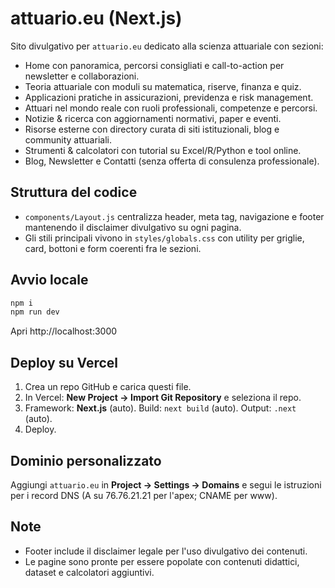# attuario.eu (Next.js)

Sito divulgativo per `attuario.eu` dedicato alla scienza attuariale con sezioni:
- Home con panoramica, percorsi consigliati e call-to-action per newsletter e collaborazioni.
- Teoria attuariale con moduli su matematica, riserve, finanza e quiz.
- Applicazioni pratiche in assicurazioni, previdenza e risk management.
- Attuari nel mondo reale con ruoli professionali, competenze e percorsi.
- Notizie & ricerca con aggiornamenti normativi, paper e eventi.
- Risorse esterne con directory curata di siti istituzionali, blog e community attuariali.
- Strumenti & calcolatori con tutorial su Excel/R/Python e tool online.
- Blog, Newsletter e Contatti (senza offerta di consulenza professionale).

## Struttura del codice
- `components/Layout.js` centralizza header, meta tag, navigazione e footer mantenendo il disclaimer divulgativo su ogni pagina.
- Gli stili principali vivono in `styles/globals.css` con utility per griglie, card, bottoni e form coerenti fra le sezioni.

## Avvio locale
```bash
npm i
npm run dev
```
Apri http://localhost:3000

## Deploy su Vercel
1. Crea un repo GitHub e carica questi file.
2. In Vercel: **New Project → Import Git Repository** e seleziona il repo.
3. Framework: **Next.js** (auto). Build: `next build` (auto). Output: `.next` (auto).
4. Deploy.

## Dominio personalizzato
Aggiungi `attuario.eu` in **Project → Settings → Domains** e segui le istruzioni per i record DNS (A su 76.76.21.21 per l'apex; CNAME per www).

## Note
- Footer include il disclaimer legale per l'uso divulgativo dei contenuti.
- Le pagine sono pronte per essere popolate con contenuti didattici, dataset e calcolatori aggiuntivi.
